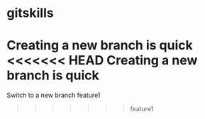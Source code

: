 # gitskills
Creating a new branch is quick
<<<<<<< HEAD
Creating a new branch is quick
=======
Switch to a new branch feature1
>>>>>>> feature1
